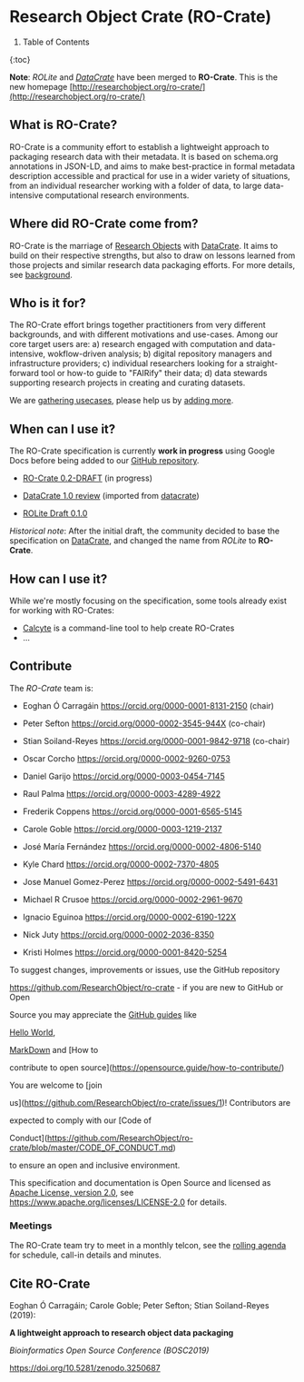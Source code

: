 <!--

Copyright 2019 The University of Manchester and RO Crate contributors

<https://github.com/ResearchObject/ro-crate/graphs/contributors>

  

Licensed under the Apache License, Version 2.0 (the "License");

you may not use this file except in compliance with the License.

You may obtain a copy of the License at

  

http://www.apache.org/licenses/LICENSE-2.0

  

Unless required by applicable law or agreed to in writing, software

distributed under the License is distributed on an "AS IS" BASIS,

WITHOUT WARRANTIES OR CONDITIONS OF ANY KIND, either express or implied.

See the License for the specific language governing permissions and

limitations under the License.

-->

  
  

# Research Object Crate (RO-Crate)

  

1. Table of Contents

{:toc}

  
  

**Note**: _ROLite_ and _[DataCrate](https://github.com/UTS-eResearch/datacrate)_ have been merged to **RO-Crate**. This is the new homepage [http://researchobject.org/ro-crate/](http://researchobject.org/ro-crate/)

  
  

## What is RO-Crate? 

RO-Crate is a community effort to establish a lightweight approach to packaging research data with their metadata. It is based on schema.org annotations in JSON-LD, and aims to make best-practice in formal metadata description accessible and practical for use in a wider variety of situations, from an individual researcher working with a folder of data, to large data-intensive computational research environments. 

## Where did RO-Crate come from?
RO-Crate is the marriage of [Research Objects](https://www.researchobject.org/) with [DataCrate](https://github.com/UTS-eResearch/datacrate). It aims to build on their respective strengths, but also to draw on lessons learned from those projects and similar research data packaging efforts. For more details, see [background](background.md).

## Who is it for?

 The RO-Crate effort brings together practitioners from very different backgrounds, and with different motivations and use-cases. Among our core target users are: a) research engaged with computation and data-intensive, wokflow-driven analysis; b) digital repository managers and infrastructure providers; c) individual researchers looking for a straight-forward tool or how-to guide to "FAIRify" their data; d) data stewards supporting research projects in creating and curating datasets.

We are  [gathering usecases](https://github.com/ResearchObject/ro-crate/issues?q=is%3Aissue+is%3Aopen+label%3Ause-case), please help us by [adding more](https://github.com/ResearchObject/ro-crate/issues/new/choose).
  
## When can I use it?

The RO-Crate specification is currently **work in progress** using Google Docs before being added to our [GitHub repository](https://github.com/ResearchObject/ro-crate).

  

*  [RO-Crate 0.2-DRAFT](https://docs.google.com/document/d/1sH9CscItg7PbkEOcHPX_tVXfWNP4R57ys2y3W-FfNuA/edit?usp=sharing) (in progress)

*  [DataCrate 1.0 review](https://docs.google.com/document/d/150SzIG8Zs3wecPTUue7wxKn6V26oi7rYucS5lxnmWZU/edit) (imported from [datacrate](https://github.com/UTS-eResearch/datacrate/blob/master/spec/1.0/data_crate_specification_v1.0.md))

*  [ROLite Draft 0.1.0](0.1.0)

  

_Historical note_: After the initial draft, the community decided to base the specification on [DataCrate](https://github.com/UTS-eResearch/datacrate/), and changed the name from _ROLite_ to **RO-Crate**.


## How can I use it?
While we're mostly focusing on the specification, some tools already exist for working with RO-Crates:

 - [Calcyte](https://code.research.uts.edu.au/eresearch/CalcyteJS/tree/ro-crate) is a command-line tool to help create RO-Crates
 - ...

  

## Contribute

  

The _RO-Crate_ team is:

  

* Eoghan Ó Carragáin <https://orcid.org/0000-0001-8131-2150> (chair)

* Peter Sefton <https://orcid.org/0000-0002-3545-944X> (co-chair)

* Stian Soiland-Reyes <https://orcid.org/0000-0001-9842-9718> (co-chair)

* Oscar Corcho <https://orcid.org/0000-0002-9260-0753>

* Daniel Garijo <https://orcid.org/0000-0003-0454-7145>

* Raul Palma <https://orcid.org/0000-0003-4289-4922>

* Frederik Coppens <https://orcid.org/0000-0001-6565-5145>

* Carole Goble <https://orcid.org/0000-0003-1219-2137>

* José María Fernández <https://orcid.org/0000-0002-4806-5140>

* Kyle Chard <https://orcid.org/0000-0002-7370-4805>

* Jose Manuel Gomez-Perez <https://orcid.org/0000-0002-5491-6431>

* Michael R Crusoe <https://orcid.org/0000-0002-2961-9670>

* Ignacio Eguinoa <https://orcid.org/0000-0002-6190-122X>

* Nick Juty <https://orcid.org/0000-0002-2036-8350>

* Kristi Holmes <https://orcid.org/0000-0001-8420-5254>

  

To suggest changes, improvements or issues, use the GitHub repository

<https://github.com/ResearchObject/ro-crate> - if you are new to GitHub or Open

Source you may appreciate the [GitHub guides](https://guides.github.com/) like

[Hello World](https://guides.github.com/activities/hello-world/),

[MarkDown](https://guides.github.com/features/mastering-markdown/) and [How to

contribute to open source](https://opensource.guide/how-to-contribute/)

  

You are welcome to [join

us](https://github.com/ResearchObject/ro-crate/issues/1)! Contributors are

expected to comply with our [Code of

Conduct](https://github.com/ResearchObject/ro-crate/blob/master/CODE_OF_CONDUCT.md)

to ensure an open and inclusive environment.

  

This specification and documentation is Open Source and licensed as [Apache License, version 2.0](https://github.com/ResearchObject/ro-crate/blob/master/LICENSE), see <https://www.apache.org/licenses/LICENSE-2.0> for details.

  

### Meetings

  

The RO-Crate team try to meet in a monthly telcon, see the [rolling agenda](https://s.apache.org/ro-crate-minutes) for schedule, call-in details and minutes.

  

## Cite RO-Crate

  

Eoghan Ó Carragáin; Carole Goble; Peter Sefton; Stian Soiland-Reyes (2019):

**A lightweight approach to research object data packaging**

_Bioinformatics Open Source Conference (BOSC2019)_

https://doi.org/10.5281/zenodo.3250687